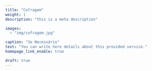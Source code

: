 ```yaml
---
title: "Cofragem"
weight: 1
description: "this is a meta description"

images: 
  - "img/cofragem.jpg"

caption: "Se Necessário"
text: "You can write here details about this provided service."
homepage_link_enable: true

draft: true
---
```


